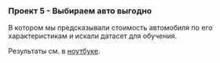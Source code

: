 ### Проект 5 - Выбираем авто выгодно

В котором мы предсказывали стоимость автомобиля по его характеристикам и искали датасет для обучения.

Результаты см. в [ноутбуке](sf-car-price.ipynb).
